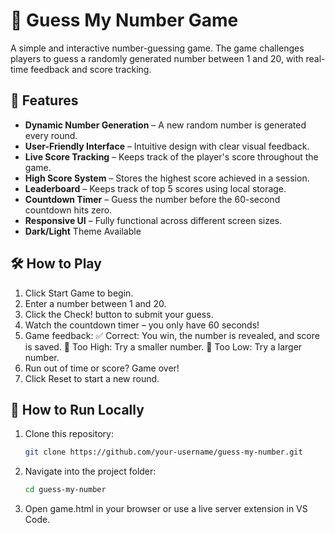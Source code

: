# 🎲 Guess My Number Game  

A simple and interactive number-guessing game. The game challenges players to guess a randomly generated number between 1 and 20, with real-time feedback and score tracking.  

## 📌 Features  

- **Dynamic Number Generation** – A new random number is generated every round.  
- **User-Friendly Interface** – Intuitive design with clear visual feedback.  
- **Live Score Tracking** – Keeps track of the player's score throughout the game.  
- **High Score System** – Stores the highest score achieved in a session.
- **Leaderboard** – Keeps track of top 5 scores using local storage.
- **Countdown Timer** – Guess the number before the 60-second countdown hits zero. 
- **Responsive UI** – Fully functional across different screen sizes.
- **Dark/Light** Theme Available 



## 🛠️ How to Play  

1. Click Start Game to begin.
2. Enter a number between 1 and 20.
3. Click the Check! button to submit your guess.
4. Watch the countdown timer – you only have 60 seconds!
5. Game feedback:
   ✅ Correct: You win, the number is revealed, and score is saved.
   🔼 Too High: Try a smaller number.
   🔽 Too Low: Try a larger number.
6. Run out of time or score? Game over!
7. Click Reset to start a new round.  

## 🔧 How to Run Locally  

1. Clone this repository:  
   ```bash
   git clone https://github.com/your-username/guess-my-number.git
2. Navigate into the project folder:
   ```bash
   cd guess-my-number
3. Open game.html in your browser or use a live server extension in VS Code.
